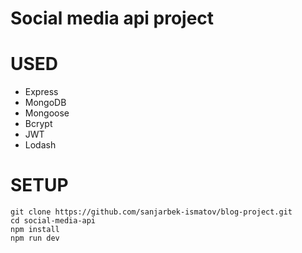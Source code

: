 # Social media api project

# USED

- Express
- MongoDB
- Mongoose
- Bcrypt
- JWT
- Lodash

# SETUP

```shell
git clone https://github.com/sanjarbek-ismatov/blog-project.git
cd social-media-api
npm install
npm run dev

```
